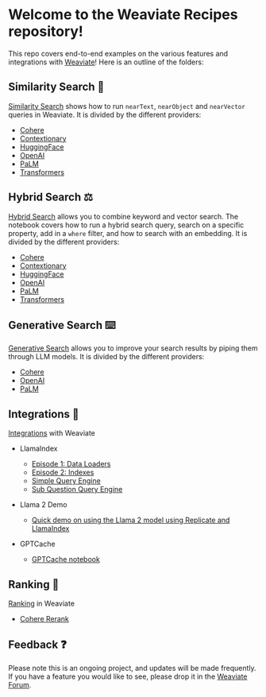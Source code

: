 # Welcome to the Weaviate Recipes repository!

This repo covers end-to-end examples on the various features and integrations with [Weaviate](www.weaviate.io)! Here is an outline of the folders:

## Similarity Search 🔎
[Similarity Search](https://github.com/weaviate/recipes/tree/main/similarity-search) shows how to run `nearText`, `nearObject` and `nearVector` queries in Weaviate. It is divided by the different providers:

* [Cohere](https://github.com/weaviate/recipes/blob/main/similarity-search/text2vec/similarity_search_cohere.ipynb)
* [Contextionary](https://github.com/weaviate/recipes/blob/main/similarity-search/text2vec/similarity_search_contextionary.ipynb)
* [HuggingFace](https://github.com/weaviate/recipes/blob/main/similarity-search/text2vec/similarity_search_huggingface.ipynb)
* [OpenAI](https://github.com/weaviate/recipes/blob/main/similarity-search/text2vec/similarity_search_openai.ipynb)
* [PaLM](https://github.com/weaviate/recipes/blob/main/similarity-search/text2vec/similarity_search_palm.ipynb)
* [Transformers](https://github.com/weaviate/recipes/blob/main/similarity-search/text2vec/similarity_search_transformers.ipynb)

## Hybrid Search ⚖️
[Hybrid Search](https://github.com/weaviate/recipes/tree/main/hybrid-search) allows you to combine keyword and vector search. The notebook covers how to run a hybrid search query, search on a specific property, add in a `where` filter, and how to search with an embedding. It is divided by the different providers:

* [Cohere](https://github.com/weaviate/recipes/blob/main/hybrid-search/hybrid_search_cohere.ipynb)
* [Contextionary](https://github.com/weaviate/recipes/blob/main/hybrid-search/hybrid_search_contextionary.ipynb)
* [HuggingFace](https://github.com/weaviate/recipes/blob/main/hybrid-search/hybrid_search_huggingface.ipynb)
* [OpenAI](https://github.com/weaviate/recipes/blob/main/hybrid-search/hybrid_search_openai.ipynb)
* [PaLM](https://github.com/weaviate/recipes/blob/main/hybrid-search/hybrid_search_palm.ipynb)
* [Transformers](https://github.com/weaviate/recipes/blob/main/hybrid-search/hybrid_search_transformers.ipynb)

## Generative Search ⌨️
[Generative Search](https://github.com/weaviate/recipes/tree/main/generative-search) allows you to improve your search results by piping them through LLM models. It is divided by the different providers:

* [Cohere](https://github.com/weaviate/recipes/blob/main/generative-search/generative_search_cohere.ipynb)
* [OpenAI](https://github.com/weaviate/recipes/blob/main/generative-search/generative_search_openai.ipynb)
* [PaLM](https://github.com/weaviate/recipes/blob/main/generative-search/generative_search_palm.ipynb)

## Integrations 🤝
[Integrations](https://github.com/weaviate/recipes/tree/main/integrations) with Weaviate

* LlamaIndex
  * [Episode 1: Data Loaders](https://github.com/weaviate/recipes/tree/main/integrations/llamaindex/data-loaders-episode1)
  * [Episode 2: Indexes](https://github.com/weaviate/recipes/tree/main/integrations/llamaindex/indexes-episode2)
  * [Simple Query Engine](https://github.com/weaviate/recipes/tree/main/integrations/llamaindex/simple-query-engine)
  * [Sub Question Query Engine](https://github.com/weaviate/recipes/tree/main/integrations/llamaindex/sub-question-query-engine)

* Llama 2 Demo
  * [Quick demo on using the Llama 2 model using Replicate and LlamaIndex](https://github.com/weaviate/recipes/tree/main/integrations/llama2-demo)

* GPTCache
  * [GPTCache notebook](https://github.com/weaviate/recipes/tree/main/integrations/gptcache)

## Ranking 🏅
[Ranking](https://github.com/weaviate/recipes/tree/main/ranking) in Weaviate
* [Cohere Rerank](https://github.com/weaviate/recipes/blob/main/ranking/cohere-ranking.ipynb)

## Feedback ❓
Please note this is an ongoing project, and updates will be made frequently. If you have a feature you would like to see, please drop it in the [Weaviate Forum](https://forum.weaviate.io/c/general/4).
